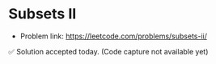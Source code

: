 # Subsets II
- Problem link: https://leetcode.com/problems/subsets-ii/

✅ Solution accepted today. (Code capture not available yet)
